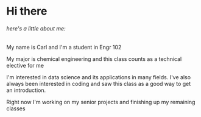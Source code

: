 # **Hi there**
###### here's a little about me:

 My name is Carl and I'm a student in Engr 102
 
 My major is chemical engineering and this class counts as a technical elective for me
 
 I'm interested in data science and its applications in many fields. I've also always been interested
 in coding and saw this class as a good way to get an introduction.
 
 Right now I'm working on my senior projects and finishing up my remaining classes
 




<!---
cexhume/cexhume is a ✨ special ✨ repository because its `README.md` (this file) appears on your GitHub profile.
You can click the Preview link to take a look at your changes.
--->
